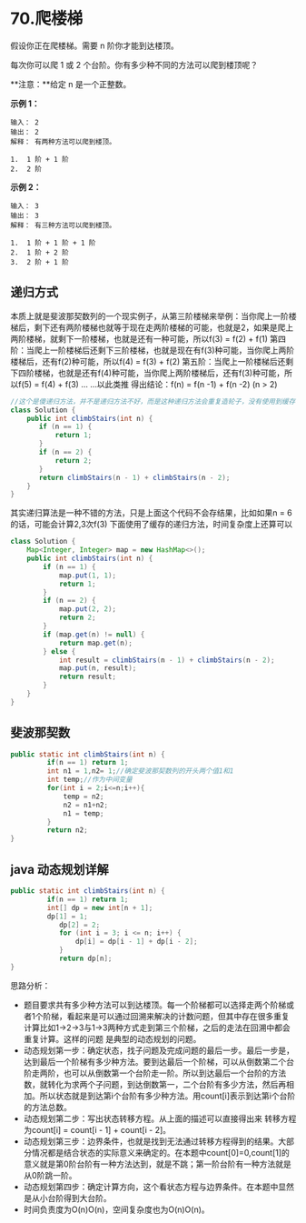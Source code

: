 # 70.爬楼梯

假设你正在爬楼梯。需要 n 阶你才能到达楼顶。

每次你可以爬 1 或 2 个台阶。你有多少种不同的方法可以爬到楼顶呢？

**注意：**给定 n 是一个正整数。

**示例 1：**

```
输入： 2
输出： 2
解释： 有两种方法可以爬到楼顶。

1.  1 阶 + 1 阶
2.  2 阶
```



**示例 2：**

```
输入： 3
输出： 3
解释： 有三种方法可以爬到楼顶。

1.  1 阶 + 1 阶 + 1 阶
2.  1 阶 + 2 阶
3.  2 阶 + 1 阶
```



## 递归方式

本质上就是斐波那契数列的一个现实例子，从第三阶楼梯来举例：当你爬上一阶楼梯后，剩下还有两阶楼梯也就等于现在走两阶楼梯的可能，也就是2，如果是爬上两阶楼梯，就剩下一阶楼梯，也就是还有一种可能，所以f(3) = f(2) + f(1)
第四阶：当爬上一阶楼梯后还剩下三阶楼梯，也就是现在有f(3)种可能，当你爬上两阶楼梯后，还有f(2)种可能，所以f(4) = f(3) + f(2)
第五阶：当爬上一阶楼梯后还剩下四阶楼梯，也就是还有f(4)种可能，当你爬上两阶楼梯后，还有f(3)种可能，所以f(5) = f(4) + f(3)
... ...以此类推
得出结论：f(n) = f(n -1) + f(n -2) (n > 2)

```java
//这个是傻递归方法，并不是递归方法不好，而是这种递归方法会重复造轮子，没有使用到缓存
class Solution {
    public int climbStairs(int n) {
       if (n == 1) {
           return 1;
       }
       if (n == 2) {
           return 2;
       }
       return climbStairs(n - 1) + climbStairs(n - 2);
    }
}
```

其实递归算法是一种不错的方法，只是上面这个代码不会存结果，比如如果n = 6的话，可能会计算2,3次f(3)
 下面使用了缓存的递归方法，时间复杂度上还算可以

```java
class Solution {
    Map<Integer, Integer> map = new HashMap<>();
    public int climbStairs(int n) {
        if (n == 1) {
            map.put(1, 1);
            return 1;
        }
        if (n == 2) {
            map.put(2, 2);
            return 2;
        }
        if (map.get(n) != null) {
            return map.get(n);
        } else {
            int result = climbStairs(n - 1) + climbStairs(n - 2);
            map.put(n, result);
            return result;
        }
    }
}
```

## 斐波那契数

```java
public static int climbStairs(int n) {
		 if(n == 1) return 1;
		 int n1 = 1,n2= 1;//确定斐波那契数列的开头两个值1和1
		 int temp;//作为中间变量
		 for(int i = 2;i<=n;i++){
			 temp = n2;
			 n2 = n1+n2;
			 n1 = temp;
		 }
		 return n2;
}
```



## java 动态规划详解

```java
public static int climbStairs(int n) {
		 if(n == 1) return 1;
		 int[] dp = new int[n + 1];
		 dp[1] = 1;
	        dp[2] = 2;
	        for (int i = 3; i <= n; i++) {
	            dp[i] = dp[i - 1] + dp[i - 2];
	        }
	        return dp[n];
}
```

思路分析：

- 题目要求共有多少种方法可以到达楼顶。每一个阶梯都可以选择走两个阶梯或者1个阶梯，看起来是可以通过回溯来解决的计数问题，但其中存在很多重复计算比如1->2->3与1->3两种方式走到第三个阶梯，之后的走法在回溯中都会重复计算。这样的问题 是典型的动态规划的问题。
- 动态规划第一步：确定状态，找子问题及完成问题的最后一步。最后一步是，达到最后一个阶梯有多少种方法。要到达最后一个阶梯，可以从倒数第二个台阶走两阶，也可以从倒数第一个台阶走一阶。所以到达最后一个台阶的方法数，就转化为求两个子问题，到达倒数第一，二个台阶有多少方法，然后再相加。所以状态就是到达第i个台阶有多少种方法。用count[i]表示到达第i个台阶的方法总数。
- 动态规划第二步：写出状态转移方程。从上面的描述可以直接得出来 转移方程为count[i] = count[i - 1] + count[i - 2]。
- 动态规划第三步：边界条件，也就是找到无法通过转移方程得到的结果。大部分情况都是结合状态的实际意义来确定的。在本题中count[0]=0,count[1]的意义就是第0阶台阶有一种方法达到，就是不跳；第一阶台阶有一种方法就是从0阶跳一阶。
- 动态规划第四步：确定计算方向，这个看状态方程与边界条件。在本题中显然是从小台阶得到大台阶。
- 时间负责度为O(n)O(n)，空间复杂度也为O(n)O(n)。



